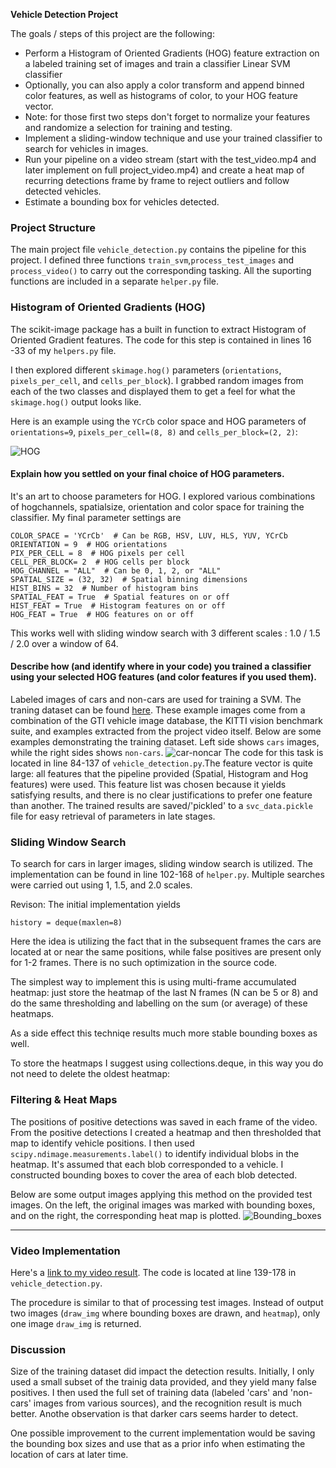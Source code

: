 **Vehicle Detection Project**

The goals / steps of this project are the following:

* Perform a Histogram of Oriented Gradients (HOG) feature extraction on a labeled training set of images and train a classifier Linear SVM classifier
* Optionally, you can also apply a color transform and append binned color features, as well as histograms of color, to your HOG feature vector. 
* Note: for those first two steps don't forget to normalize your features and randomize a selection for training and testing.
* Implement a sliding-window technique and use your trained classifier to search for vehicles in images.
* Run your pipeline on a video stream (start with the test_video.mp4 and later implement on full project_video.mp4) and create a heat map of recurring detections frame by frame to reject outliers and follow detected vehicles.
* Estimate a bounding box for vehicles detected.

### Project Structure
The main project file `vehicle_detection.py` contains the pipeline for this project. I defined three functions `train_svm`,`process_test_images` and `process_video()` to carry out the corresponding tasking. All the suporting functions are included in a separate `helper.py` file. 



### Histogram of Oriented Gradients (HOG)
The scikit-image package has a built in function to extract Histogram of Oriented Gradient features. The code for this step is contained in lines 16 -33 of my `helpers.py` file.


I then explored different `skimage.hog()` parameters (`orientations`, `pixels_per_cell`, and `cells_per_block`).  I grabbed random images from each of the two classes and displayed them to get a feel for what the `skimage.hog()` output looks like.

Here is an example using the `YCrCb` color space and HOG parameters of `orientations=9`, `pixels_per_cell=(8, 8)` and `cells_per_block=(2, 2)`:

![HOG](./writeup_imgs/hog_output.png)

#### Explain how you settled on your final choice of HOG parameters.
It's an art to choose parameters for HOG.  I explored various combinations of hogchannels, spatialsize, orientation and color space for training the classifier. 
My final parameter settings are 


    COLOR_SPACE = 'YCrCb'  # Can be RGB, HSV, LUV, HLS, YUV, YCrCb
    ORIENTATION = 9  # HOG orientations
    PIX_PER_CELL = 8  # HOG pixels per cell
    CELL_PER_BLOCK= 2  # HOG cells per block
    HOG_CHANNEL = "ALL"  # Can be 0, 1, 2, or "ALL"
    SPATIAL_SIZE = (32, 32)  # Spatial binning dimensions
    HIST_BINS = 32  # Number of histogram bins
    SPATIAL_FEAT = True  # Spatial features on or off
    HIST_FEAT = True  # Histogram features on or off
    HOG_FEAT = True  # HOG features on or off
    
This works well with sliding window search with 3 different scales : 1.0 / 1.5 / 2.0 over a window of 64.

#### Describe how (and identify where in your code) you trained a classifier using your selected HOG features (and color features if you used them).
Labeled images of cars and non-cars are used for training a SVM. The traning dataset can be found [here](https://github.com/udacity/CarND-Vehicle-Detection). These example images come from a combination of the GTI vehicle image database, the KITTI vision benchmark suite, and examples extracted from the project video itself. Below are some examples demonstrating the training dataset. Left side shows `cars` images, while the right sides shows `non-cars`.
![car-noncar](./writeup_imgs/car_notcar.png)
The code for this task is located in line 84-137 of `vehicle_detection.py`.The feature vector is quite large: all features that the pipeline provided (Spatial, Histogram and Hog features) were used. This feature list was chosen because it yields satisfying results, and there is no clear justifications to prefer one feature than another. 
The trained results are saved/'pickled' to a `svc_data.pickle` file for easy retrieval of parameters in late stages.



### Sliding Window Search
To search for cars in larger images, sliding window search is utilized. The implementation can be found in line 102-168 of `helper.py`.
Multiple searches were carried out using 1, 1.5, and 2.0 scales.

Revison:
The initial implementation yields

    history = deque(maxlen=8)
Here the idea is utilizing the fact that in the subsequent frames the cars are located at or near the same positions, while false positives are present only for 1-2 frames. There is no such optimization in the source code.

The simplest way to implement this is using multi-frame accumulated heatmap: just store the heatmap of the last N frames (N can be 5 or 8) and do the same thresholding and labelling on the sum (or average) of these heatmaps.

As a side effect this techniqe results much more stable bounding boxes as well.

To store the heatmaps I suggest using collections.deque, in this way you do not need to delete the oldest heatmap:

### Filtering & Heat Maps

The positions of positive detections was saved in each frame of the video.  From the positive detections I created a heatmap and then thresholded that map to identify vehicle positions.  I then used `scipy.ndimage.measurements.label()` to identify individual blobs in the heatmap.  It's assumed that each blob corresponded to a vehicle.  I constructed bounding boxes to cover the area of each blob detected.  

Below are some output images applying this method on the provided test images. On the left, the original images was marked with bounding boxes, and on the right, the corresponding heat map is plotted.
![Bounding_boxes](./writeup_imgs/bbox_heat_map.png)



---

### Video Implementation

Here's a [link to my video result](./project_video_out.mp4). The code is located at line 139-178 in `vehicle_detection.py`.

The procedure is similar to that of processing test images. Instead of output two images (`draw_img` where bounding boxes are drawn, and `heatmap`), only one image `draw_img` is returned. 


### Discussion

Size of the training dataset did impact the detection results. Initially, I only used a small subset of the trainig data provided, and they yield many false positives. I then used the full set of training data (labeled 'cars' and 'non-cars' images from various sources), and the recognition result is much better. Anothe observation is that darker cars seems harder to detect. 

One possible improvement to the current implementation would be saving the bounding box sizes and use that as a prior info when estimating the location of cars at later time. 
